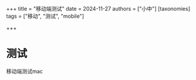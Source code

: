 +++
title = "移动端测试"
date = 2024-11-27
authors = ["小中"]
[taxonomies]
tags = ["移动", "测试", "mobile"]

+++

# 测试

移动端测试mac
